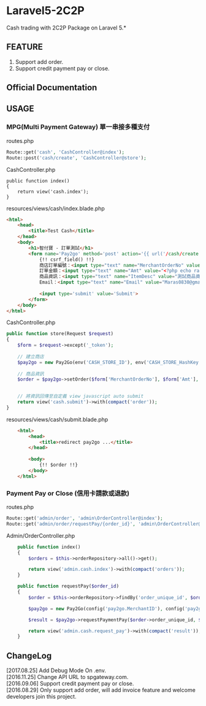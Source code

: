 # Laravel5-2C2P

Cash trading with 2C2P Package on Laravel 5.*

## FEATURE
1. Support add order.
2. Support credit payment pay or close.

## Official Documentation

## USAGE
### MPG(Multi Payment Gateway) 單一串接多種支付 ###
routes.php
```php
Route::get('cash', 'CashController@index');
Route::post('cash/create', 'CashController@store');
```

CashController.php
```
public function index()
{
    return view('cash.index');
}
```

resources/views/cash/index.blade.php
```html
<html>
    <head>
        <title>Test Cash</title>
    </head>
    <body>
        <h1>智付寶 - 訂單測試</h1>
        <form name='Pay2go' method='post' action='{{ url('/cash/create') }}'>
            {!! csrf_field() !!}
            商店訂單編號：<input type="text" name="MerchantOrderNo" value="<?php echo "20160825" . random_int(1000,9999) ?>"/> <br/>
            訂單金額：<input type="text" name="Amt" value="<?php echo random_int(0,9999) ?>"> <br/>
            商品資訊：<input type="text" name="ItemDesc" value="測試商品資訊敘述"> <br/>
            Email：<input type="text" name="Email" value="Maras0830@gmail.com"> <br/>
    
            <input type='submit' value='Submit'>
        </form>
    </body>
</html>

````

CashController.php
```php
public function store(Request $request)
{
    $form = $request->except('_token');
    
    // 建立商店
    $pay2go = new Pay2Go(env('CASH_STORE_ID'), env('CASH_STORE_HashKey'), env('CASH_STORE_HashIV'));
    
    // 商品資訊
    $order = $pay2go->setOrder($form['MerchantOrderNo'], $form['Amt'], $form['ItemDesc'], $form['Email'])->submitOrder();  
    

    // 將資訊回傳至自定義 view javascript auto submit
    return view('cash.submit')->with(compact('order'));
}
```

resources/views/cash/submit.blade.php
```html
    <html>
        <head>
            <title>redirect pay2go ...</title>
        </head>
    
        <body>
            {!! $order !!}
        </body>
    </html>
```
### Payment Pay or Close (信用卡請款或退款) ###

routes.php
```php
Route::get('admin/order', 'admin\OrderController@index');
Route::get('admin/order/requestPay/{order_id}', 'admin\OrderController@requestPay');
```

Admin/OrderController.php
```php
    public function index()
    {
        $orders = $this->orderRepository->all()->get();

        return view('admin.cash.index')->with(compact('orders'));
    }
```

```php
    public function requestPay($order_id)
    {
        $order = $this->orderRepository->findBy('order_unique_id', $order_id);

        $pay2go = new Pay2Go(config('pay2go.MerchantID'), config('pay2go.HashKey'), config('pay2go.HashIV'));

        $result = $pay2go->requestPaymentPay($order->order_unique_id, $order->amt);

        return view('admin.cash.request_pay')->with(compact('result'));
    }
```

## ChangeLog
[2017.08.25] Add Debug Mode On .env.  
[2016.11.25] Change API URL to spgateway.com.  
[2016.09.06] Support credit payment pay or close.  
[2016.08.29] Only support add order, will add invoice feature and welcome developers join this project.  
##

